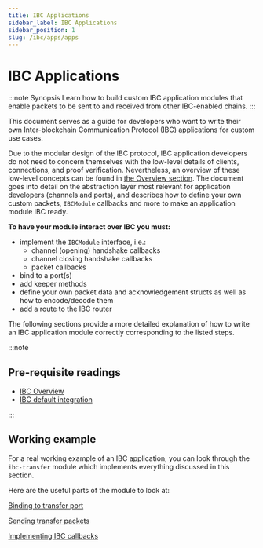 ```yaml
---
title: IBC Applications
sidebar_label: IBC Applications
sidebar_position: 1
slug: /ibc/apps/apps
---
```


# IBC Applications

:::note Synopsis
Learn how to build custom IBC application modules that enable packets to be sent to and received from other IBC-enabled chains.
:::

This document serves as a guide for developers who want to write their own Inter-blockchain Communication Protocol (IBC) applications for custom use cases.

Due to the modular design of the IBC protocol, IBC application developers do not need to concern themselves with the low-level details of clients, connections, and proof verification. Nevertheless, an overview of these low-level concepts can be found in [the Overview section](../01-overview.md).
The document goes into detail on the abstraction layer most relevant for application developers (channels and ports), and describes how to define your own custom packets, `IBCModule` callbacks and more to make an application module IBC ready.

**To have your module interact over IBC you must:**

- implement the `IBCModule` interface, i.e.:
    - channel (opening) handshake callbacks
    - channel closing handshake callbacks
    - packet callbacks
- bind to a port(s)
- add keeper methods
- define your own packet data and acknowledgement structs as well as how to encode/decode them
- add a route to the IBC router

The following sections provide a more detailed explanation of how to write an IBC application
module correctly corresponding to the listed steps.

:::note

## Pre-requisite readings

- [IBC Overview](../01-overview.md)
- [IBC default integration](../02-integration.md)

:::

## Working example

For a real working example of an IBC application, you can look through the `ibc-transfer` module
which implements everything discussed in this section.

Here are the useful parts of the module to look at:

[Binding to transfer
port](https://github.com/cosmos/ibc-go/blob/main/modules/apps/transfer/keeper/genesis.go)

[Sending transfer
packets](https://github.com/cosmos/ibc-go/blob/main/modules/apps/transfer/keeper/relay.go)

[Implementing IBC
callbacks](https://github.com/cosmos/ibc-go/blob/main/modules/apps/transfer/ibc_module.go)
